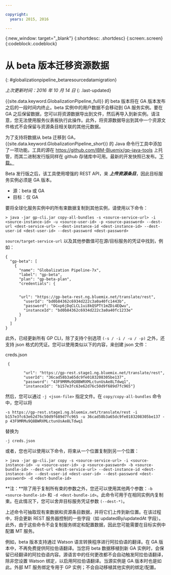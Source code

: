 ```yaml
---

copyright:
  years: 2015, 2016

---
```


{:new_window: target="_blank"}
{:shortdesc: .shortdesc}
{:screen:.screen}
{:codeblock:.codeblock}

# 从 beta 版本迁移资源数据
{: #globalizationpipeline_betaresourcedatamigration}

*上次更新时间：2016 年 10 月 14 日*
{: .last-updated}

{{site.data.keyword.GlobalizationPipeline_full}} 的 beta 版本将在 GA 版本发布之后的一段时间内终止。beta 实例中的用户数据不会移动到 GA 服务实例。要在 GA 之后保留数据，您可以将资源数据导出到文件，然后再导入到新实例。请注意，您无法使用服务仪表板执行此操作。此外，将资源数据导出到其中一个资源文件格式不会保留与资源条目相关联的其他元数据。

为了支持将数据从 beta 迁移到 GA，{{site.data.keyword.GlobalizationPipeline_short}} 的 Java 命令行工具中添加了一项功能。工具的源在 https://github.com/IBM-Bluemix/gp-java-tools 上托管，而其二进制发行版同样在 github 存储库中可用。最新的开发快照已发布。[下载。](https://w3-connections.ibm.com/communities/service/html/communityview?communityUuid=589d87cf-d0c7-4e06-ab95-4108547f90aa#fullpageWidgetId=Wa22bb771e29b_4aa9_a114_cfe53fda2cc8&file=5cdaf089-ec7c-4881-b5a0-7ab651491237)

Beta 发行版之后，该工具使用增强的 REST API，来 ***上传资源条目***，因此目标服务实例必须是 GA 版本。 
* 源：beta 或 GA
* 目标：仅 GA

要将全球化服务实例中的所有束数据复制到其他实例，请使用以下命令：

```> java -jar gp-cli.jar copy-all-bundles -s <source-service-url> -i <source-instance-id> -u <source-user-id> -p <source-password> --dest-url <dest-service-url> --dest-instance-id <dest-instance-id> --dest-user-id <dest-user-id> --dest-password <dest-password>```


`source/target-service-url` 以及其他参数值可在源/目标服务的凭证中找到，例如：

 

```
{
  "gp-beta": [
    {
      "name": "Globalization Pipeline-7x",
      "label": "gp-beta",
      "plan": "gp-beta-plan",
      "credentials": {
 

      "url": "https://gp-beta-rest.ng.bluemix.net/translate/rest",
        "userId": "bd0b84362c6934d222c3a0a40fc1443b",
        "password": "OGxp6jDqCLCL1ui8kQSPTt1mZDi4EQwu",
        "instanceId": "bd0b84362c6934d222c3a0a40fc1233e"
      }
    }
  ]
}
```
此外，已经更新所有 GP CLI，除了支持个别选项 `(-s / -i / -u / -p)` 之外，还支持 json 格式的凭证。您可以使用类似以下的内容，来创建 json 文件：

creds.json 
 
```
 {

        "url": "https://gp-rest.stage1.ng.bluemix.net/translate/rest",
        "userId": "36cad58b3a65dc9fe0183208305be137",
        "password": "43F9MRMu9Q8BWRXMLctunUsAe8LTdwq1",
        "instanceId": "b157e3fc63e62d76c50d9f689d7fc965"} 
```
然后，您可以通过 `-j <json-file>` 指定文件。在 `copy/copy-all-bundles` 命令中，您可以将

```-s https://gp-rest.stage1.ng.bluemix.net/translate/rest -i b157e3fc63e62d76c50d9f689d7fc965 -u 36cad58b3a65dc9fe0183208305be137 -p 43F9MRMu9Q8BWRXMLctunUsAe8LTdwq1```

替换为

`-j creds.json `
 
或者，您也可以使用以下命令，将束从一个位置复制到另一个位置： 

```> java -jar gp-cli.jar copy -s <source-service-url> -i <source-instance-id> -u <source-user-id> -p <source-password> -b <source-bundle-id> --dest-url <dest-service-url> --dest-instance-id <dest-instance-id> --dest-user-id <dest-user-id> --dest-password <dest-password> -d <dest-bundle-id>```


**注：**除了用于复制所有束的参数之外，您还可以使用其他两个参数：`-b <source-bundle-id>` 和 `-d <dest-bundle-id>`。此命令可用于在相同实例内复制束。在此情况下，您可以舍弃目标服务凭证参数 `(--dest-*)`。





上述命令可抽取现有束数据和资源条目数据，并将它们上传到新位置。在该过程中，将会更新 REST 服务器控制的一些字段（如 updatedBy/updatedAt 字段）。此外，由于这些命令不会复制服务绑定和配置数据，因此您可能需要在目标实例中配置 MT 服务。





例如，beta 版本支持通过 Watson 语言转换程序进行阿拉伯语的翻译。在 GA 版本中，不再免费提供阿拉伯语翻译。当您将 beta 数据移植到新 GA 实例时，会保留已经翻译的阿拉伯语内容。源语言中的任何更改都不会自动触发阿拉伯语翻译，除非您设置 Watson 绑定，以启用阿拉伯语翻译。当源实例是 GA 版本时也是如此。外部 MT 服务绑定专用于 GP 实例；不会自动移植其他实例的绑定/配置。
 

